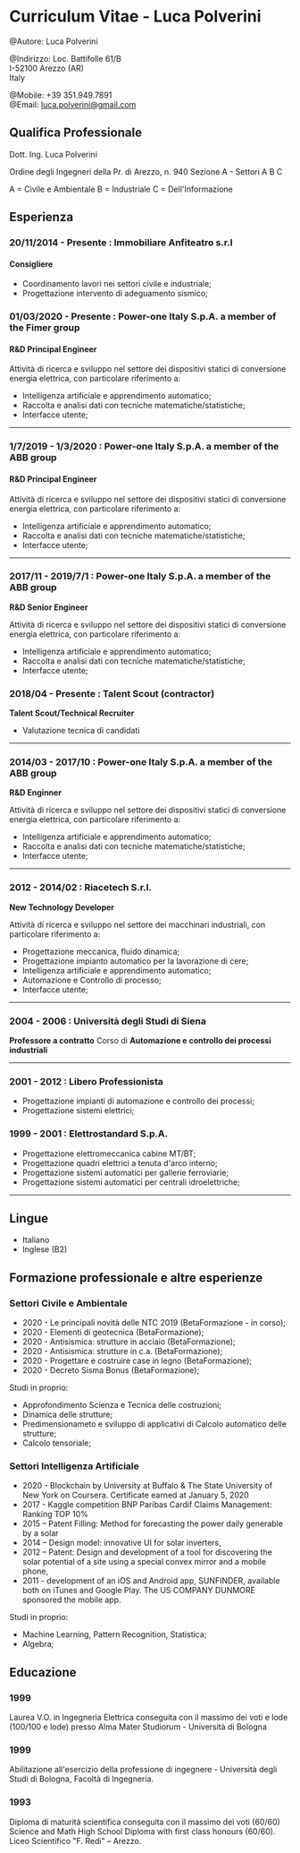 # Curriculum Vitae - Luca Polverini

@Autore:      Luca Polverini

@Indirizzo:   Loc. Battifolle 61/B  
              I-52100 Arezzo (AR)  
              Italy  

@Mobile:      +39 351.949.7891  
@Email:       luca.polverini@gmail.com

## Qualifica Professionale

Dott. Ing. Luca Polverini

Ordine degli Ingegneri della Pr. di Arezzo, n. 940
Sezione A - Settori A B C

A = Civile e Ambientale
B = Industriale
C = Dell'Informazione

## Esperienza

### 20/11/2014 - Presente : Immobiliare Anfiteatro s.r.l

#### Consigliere

- Coordinamento lavori nei settori civile e industriale;
- Progettazione intervento di adeguamento sismico;

### 01/03/2020 - Presente : Power-one Italy S.p.A. a member of the **Fimer** group

#### R&D Principal Engineer

Attività di ricerca e sviluppo nel settore dei dispositivi statici di conversione energia elettrica, con particolare riferimento a:

- Intelligenza artificiale e apprendimento automatico;
- Raccolta e analisi dati con tecniche matematiche/statistiche;
- Interfacce utente;

---

### 1/7/2019 - 1/3/2020  : Power-one Italy S.p.A. a member of the **ABB** group

#### R&D Principal Engineer

Attività di ricerca e sviluppo nel settore dei dispositivi statici di conversione energia elettrica, con particolare riferimento a:

- Intelligenza artificiale e apprendimento automatico;
- Raccolta e analisi dati con tecniche matematiche/statistiche;
- Interfacce utente;

---

### 2017/11 - 2019/7/1 : Power-one Italy S.p.A. a member of the **ABB** group

**R&D Senior Engineer**

Attività di ricerca e sviluppo nel settore dei dispositivi statici di conversione energia elettrica, con particolare riferimento a:

- Intelligenza artificiale e apprendimento automatico;
- Raccolta e analisi dati con tecniche matematiche/statistiche;
- Interfacce utente;

### 2018/04 - Presente : Talent Scout (contractor)

**Talent Scout/Technical Recruiter**

- Valutazione tecnica di candidati

---

### 2014/03 - 2017/10 : Power-one Italy S.p.A. a member of the **ABB** group

**R&D Enginner**

Attività di ricerca e sviluppo nel settore dei dispositivi statici di conversione energia elettrica, con particolare riferimento a:

- Intelligenza artificiale e apprendimento automatico;
- Raccolta e analisi dati con tecniche matematiche/statistiche;
- Interfacce utente;

---

### 2012 - 2014/02 : Riacetech S.r.l.

**New Technology Developer**

Attività di ricerca e sviluppo nel settore dei macchinari industriali, con particolare riferimento a:

- Progettazione meccanica, fluido dinamica;
- Progettazione impianto automatico per la lavorazione di cere;
- Intelligenza artificiale e apprendimento automatico;
- Automazione e Controllo di processo;
- Interfacce utente;

---

### 2004 - 2006 : Università degli Studi di Siena

**Professore a contratto** Corso di **Automazione e controllo dei processi industriali**

---

### 2001 - 2012 : Libero Professionista

- Progettazione impianti di automazione e controllo dei processi;
- Progettazione sistemi elettrici;

### 1999 - 2001 : Elettrostandard S.p.A.

- Progettazione elettromeccanica cabine MT/BT;
- Progettazione quadri elettrici a tenuta d'arco interno;
- Progettazione sistemi automatici per gallerie ferroviarie;
- Progettazione sistemi automatici per centrali idroelettriche;

---

## Lingue

* Italiano
* Inglese (B2)


## Formazione professionale e altre esperienze

### Settori Civile e Ambientale

* 2020 - Le principali novità delle NTC 2019 (BetaFormazione - in corso);
* 2020 - Elementi di geotecnica (BetaFormazione);
* 2020 - Antisismica: strutture in acciaio (BetaFormazione);
* 2020 - Antisismica: strutture in c.a. (BetaFormazione);
* 2020 - Progettare e costruire case in legno (BetaFormazione);
* 2020 - Decreto Sisma Bonus (BetaFormazione);

Studi in proprio:

- Approfondimento Scienza e Tecnica delle costruzioni;
- Dinamica delle strutture;
- Predimensionameto e sviluppo di applicativi di Calcolo automatico delle strutture;
- Calcolo tensoriale;

### Settori Intelligenza Artificiale

* 2020 - Blockchain by University at Buffalo & The State University of New York on Coursera. Certificate earned at January 5, 2020
* 2017 - Kaggle competition BNP Paribas Cardif Claims Management: Ranking TOP 10%
* 2015 – Patent Filling: Method for forecasting the power daily generable by a solar
* 2014 – Design model: innovative UI for solar inverters,
* 2012 – Patent: Design and development of a tool for discovering the solar potential of a site using a special convex mirror and a mobile phone,
* 2011 - development of an iOS and Android app, SUNFINDER, available both on iTunes and Google Play. The US COMPANY DUNMORE sponsored the mobile app.

Studi in proprio:

- Machine Learning, Pattern Recognition, Statistica;
- Algebra;

## Educazione

### 1999

Laurea V.O. in Ingegneria Elettrica conseguita con il massimo dei voti e lode (100/100 e lode) presso Alma Mater Studiorum - Università di Bologna

### 1999

Abilitazione all'esercizio della professione di ingegnere - Università degli Studi di Bologna, Facoltà di Ingegneria.

### 1993

Diploma di maturità scientifica conseguita con il massimo dei voti (60/60)
Science and Math High School Diploma with first class honours (60/60). Liceo Scientifico "F. Redi" – Arezzo.
